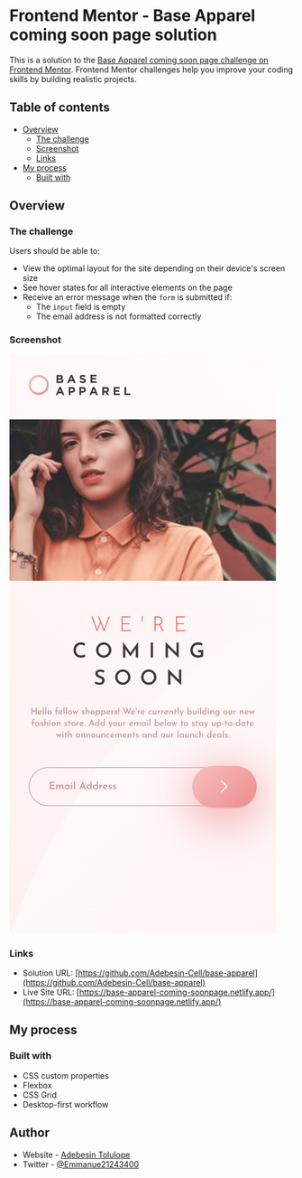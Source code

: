 # Frontend Mentor - Base Apparel coming soon page solution

This is a solution to the [Base Apparel coming soon page challenge on Frontend Mentor](https://www.frontendmentor.io/challenges/base-apparel-coming-soon-page-5d46b47f8db8a7063f9331a0). Frontend Mentor challenges help you improve your coding skills by building realistic projects.

## Table of contents

- [Overview](#overview)
  - [The challenge](#the-challenge)
  - [Screenshot](#screenshot)
  - [Links](#links)
- [My process](#my-process)
  - [Built with](#built-with)

## Overview

### The challenge

Users should be able to:

- View the optimal layout for the site depending on their device's screen size
- See hover states for all interactive elements on the page
- Receive an error message when the `form` is submitted if:
  - The `input` field is empty
  - The email address is not formatted correctly

### Screenshot

![](./screenshot.png)

### Links

- Solution URL: [https://github.com/Adebesin-Cell/base-apparel](https://github.com/Adebesin-Cell/base-apparel)
- Live Site URL: [https://base-apparel-coming-soonpage.netlify.app/](https://base-apparel-coming-soonpage.netlify.app/)

## My process

### Built with

- CSS custom properties
- Flexbox
- CSS Grid
- Desktop-first workflow

## Author

- Website - [Adebesin Tolulope](https://www.lope.cell.vercel.app)
- Twitter - [@Emmanue21243400](https://twitter.com/Emmanue21243400)
